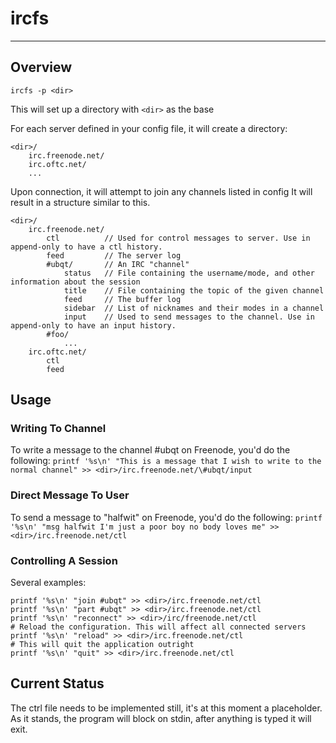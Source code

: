 # ircfs
--------

## Overview

`ircfs -p <dir>`

This will set up a directory with `<dir>` as the base

For each server defined in your config file, it will create a directory:

```
<dir>/
	irc.freenode.net/
	irc.oftc.net/
	...
```

Upon connection, it will attempt to join any channels listed in config
It will result in a structure similar to this.

```
<dir>/
	irc.freenode.net/
		ctl          // Used for control messages to server. Use in append-only to have a ctl history.
		feed         // The server log
		#ubqt/       // An IRC "channel"
			status   // File containing the username/mode, and other information about the session
			title    // File containing the topic of the given channel
			feed     // The buffer log
			sidebar  // List of nicknames and their modes in a channel
			input    // Used to send messages to the channel. Use in append-only to have an input history.
		#foo/
			...
	irc.oftc.net/
		ctl
		feed
```

## Usage

### Writing To Channel

To write a message to the channel #ubqt on Freenode, you'd do the following:
`printf '%s\n' "This is a message that I wish to write to the normal channel" >> <dir>/irc.freenode.net/\#ubqt/input`

### Direct Message To User

To send a message to "halfwit" on Freenode, you'd do the following:
`printf '%s\n' "msg halfwit I'm just a poor boy no body loves me" >> <dir>/irc.freenode.net/ctl`

### Controlling A Session

Several examples:
```
printf '%s\n' "join #ubqt" >> <dir>/irc.freenode.net/ctl
printf '%s\n' "part #ubqt" >> <dir>/irc.freenode.net/ctl
printf '%s\n' "reconnect" >> <dir>/irc/freenode.net/ctl
# Reload the configuration. This will affect all connected servers
printf '%s\n' "reload" >> <dir>/irc.freenode.net/ctl 
# This will quit the application outright
printf '%s\n' "quit" >> <dir>/irc.freenode.net/ctl
``` 
## Current Status

The ctrl file needs to be implemented still, it's at this moment a placeholder. As it stands, the program will block on stdin, after anything is typed it will exit.
